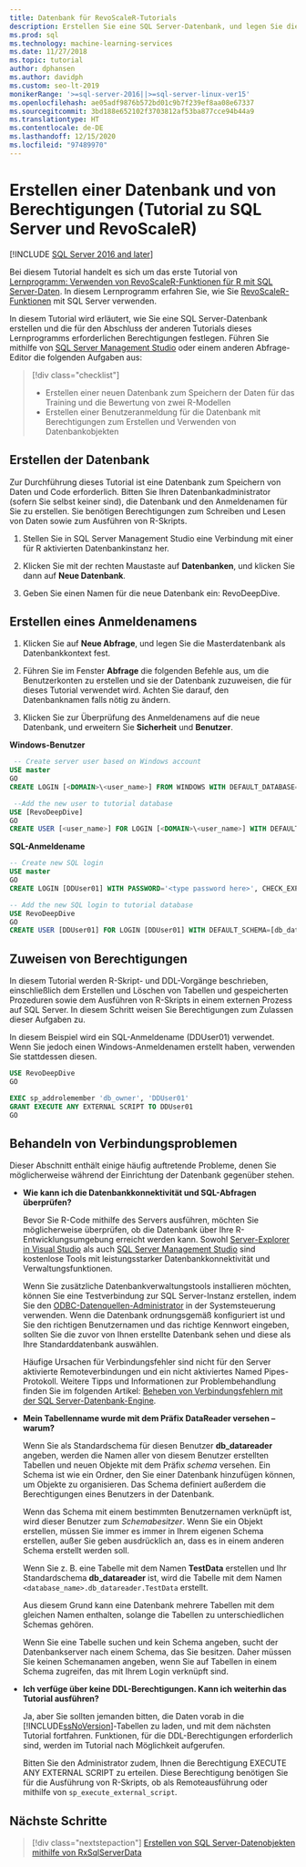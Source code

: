 ```yaml
---
title: Datenbank für RevoScaleR-Tutorials
description: Erstellen Sie eine SQL Server-Datenbank, und legen Sie die Berechtigungen fest, die zum Durchführen der anderen R-Tutorials erforderlich sind.
ms.prod: sql
ms.technology: machine-learning-services
ms.date: 11/27/2018
ms.topic: tutorial
author: dphansen
ms.author: davidph
ms.custom: seo-lt-2019
monikerRange: '>=sql-server-2016||>=sql-server-linux-ver15'
ms.openlocfilehash: ae05adf9876b572bd01c9b7f239ef8aa08e67337
ms.sourcegitcommit: 3bd188e652102f3703812af53ba877cce94b44a9
ms.translationtype: HT
ms.contentlocale: de-DE
ms.lasthandoff: 12/15/2020
ms.locfileid: "97489970"
---
```

# <a name="create-a-database-and-permissions-sql-server-and-revoscaler-tutorial"></a>Erstellen einer Datenbank und von Berechtigungen (Tutorial zu SQL Server und RevoScaleR)
[!INCLUDE [SQL Server 2016 and later](../../includes/applies-to-version/sqlserver2016.md)]

Bei diesem Tutorial handelt es sich um das erste Tutorial von [Lernprogramm: Verwenden von RevoScaleR-Funktionen für R mit SQL Server-Daten](deepdive-data-science-deep-dive-using-the-revoscaler-packages.md). In diesem Lernprogramm erfahren Sie, wie Sie [RevoScaleR-Funktionen](/machine-learning-server/r-reference/revoscaler/revoscaler) mit SQL Server verwenden.

In diesem Tutorial wird erläutert, wie Sie eine SQL Server-Datenbank erstellen und die für den Abschluss der anderen Tutorials dieses Lernprogramms erforderlichen Berechtigungen festlegen. Führen Sie mithilfe von [SQL Server Management Studio](../../ssms/download-sql-server-management-studio-ssms.md) oder einem anderen Abfrage-Editor die folgenden Aufgaben aus:

> [!div class="checklist"]
> * Erstellen einer neuen Datenbank zum Speichern der Daten für das Training und die Bewertung von zwei R-Modellen
> * Erstellen einer Benutzeranmeldung für die Datenbank mit Berechtigungen zum Erstellen und Verwenden von Datenbankobjekten
  
## <a name="create-the-database"></a>Erstellen der Datenbank

Zur Durchführung dieses Tutorial ist eine Datenbank zum Speichern von Daten und Code erforderlich. Bitten Sie Ihren Datenbankadministrator (sofern Sie selbst keiner sind), die Datenbank und den Anmeldenamen für Sie zu erstellen. Sie benötigen Berechtigungen zum Schreiben und Lesen von Daten sowie zum Ausführen von R-Skripts.

1. Stellen Sie in SQL Server Management Studio eine Verbindung mit einer für R aktivierten Datenbankinstanz her.

2. Klicken Sie mit der rechten Maustaste auf **Datenbanken**, und klicken Sie dann auf **Neue Datenbank**.
  
2. Geben Sie einen Namen für die neue Datenbank ein: RevoDeepDive.
  
## <a name="create-a-login"></a>Erstellen eines Anmeldenamens
  
1. Klicken Sie auf **Neue Abfrage**, und legen Sie die Masterdatenbank als Datenbankkontext fest.
  
2. Führen Sie im Fenster **Abfrage** die folgenden Befehle aus, um die Benutzerkonten zu erstellen und sie der Datenbank zuzuweisen, die für dieses Tutorial verwendet wird. Achten Sie darauf, den Datenbanknamen falls nötig zu ändern.

3. Klicken Sie zur Überprüfung des Anmeldenamens auf die neue Datenbank, und erweitern Sie **Sicherheit** und **Benutzer**.
  
**Windows-Benutzer**
  
```sql
 -- Create server user based on Windows account
USE master
GO
CREATE LOGIN [<DOMAIN>\<user_name>] FROM WINDOWS WITH DEFAULT_DATABASE=[RevoDeepDive]

 --Add the new user to tutorial database
USE [RevoDeepDive]
GO
CREATE USER [<user_name>] FOR LOGIN [<DOMAIN>\<user_name>] WITH DEFAULT_SCHEMA=[db_datareader]
```

**SQL-Anmeldename**

```sql
-- Create new SQL login
USE master
GO
CREATE LOGIN [DDUser01] WITH PASSWORD='<type password here>', CHECK_EXPIRATION=OFF, CHECK_POLICY=OFF;

-- Add the new SQL login to tutorial database
USE RevoDeepDive
GO
CREATE USER [DDUser01] FOR LOGIN [DDUser01] WITH DEFAULT_SCHEMA=[db_datareader]
```

## <a name="assign-permissions"></a>Zuweisen von Berechtigungen

In diesem Tutorial werden R-Skript- und DDL-Vorgänge beschrieben, einschließlich dem Erstellen und Löschen von Tabellen und gespeicherten Prozeduren sowie dem Ausführen von R-Skripts in einem externen Prozess auf SQL Server. In diesem Schritt weisen Sie Berechtigungen zum Zulassen dieser Aufgaben zu.

In diesem Beispiel wird ein SQL-Anmeldename (DDUser01) verwendet. Wenn Sie jedoch einen Windows-Anmeldenamen erstellt haben, verwenden Sie stattdessen diesen.

```sql
USE RevoDeepDive
GO

EXEC sp_addrolemember 'db_owner', 'DDUser01'
GRANT EXECUTE ANY EXTERNAL SCRIPT TO DDUser01
GO
```

## <a name="troubleshoot-connections"></a>Behandeln von Verbindungsproblemen

Dieser Abschnitt enthält einige häufig auftretende Probleme, denen Sie möglicherweise während der Einrichtung der Datenbank gegenüber stehen.

- **Wie kann ich die Datenbankkonnektivität und SQL-Abfragen überprüfen?**
  
    Bevor Sie R-Code mithilfe des Servers ausführen, möchten Sie möglicherweise überprüfen, ob die Datenbank über Ihre R-Entwicklungsumgebung erreicht werden kann. Sowohl [Server-Explorer in Visual Studio](/previous-versions/x603htbk(v=vs.140)) als auch [SQL Server Management Studio](../../ssms/download-sql-server-management-studio-ssms.md) sind kostenlose Tools mit leistungsstarker Datenbankkonnektivität und Verwaltungsfunktionen.
  
    Wenn Sie zusätzliche Datenbankverwaltungstools installieren möchten, können Sie eine Testverbindung zur SQL Server-Instanz erstellen, indem Sie den [ODBC-Datenquellen-Administrator](../../odbc/admin/odbc-data-source-administrator.md) in der Systemsteuerung verwenden. Wenn die Datenbank ordnungsgemäß konfiguriert ist und Sie den richtigen Benutzernamen und das richtige Kennwort eingeben, sollten Sie die zuvor von Ihnen erstellte Datenbank sehen und diese als Ihre Standarddatenbank auswählen.
  
    Häufige Ursachen für Verbindungsfehler sind nicht für den Server aktivierte Remoteverbindungen und ein nicht aktiviertes Named Pipes-Protokoll. Weitere Tipps und Informationen zur Problembehandlung finden Sie im folgenden Artikel: [Beheben von Verbindungsfehlern mit der SQL Server-Datenbank-Engine](../../database-engine/configure-windows/troubleshoot-connecting-to-the-sql-server-database-engine.md).
  
- **Mein Tabellenname wurde mit dem Präfix DataReader versehen – warum?**
  
    Wenn Sie als Standardschema für diesen Benutzer **db_datareader** angeben, werden die Namen aller von diesem Benutzer erstellten Tabellen und neuen Objekte mit dem Präfix *schema* versehen. Ein Schema ist wie ein Ordner, den Sie einer Datenbank hinzufügen können, um Objekte zu organisieren. Das Schema definiert außerdem die Berechtigungen eines Benutzers in der Datenbank.
  
    Wenn das Schema mit einem bestimmten Benutzernamen verknüpft ist, wird dieser Benutzer zum _Schemabesitzer_. Wenn Sie ein Objekt erstellen, müssen Sie immer es immer in Ihrem eigenen Schema erstellen, außer Sie geben ausdrücklich an, dass es in einem anderen Schema erstellt werden soll.
  
    Wenn Sie z. B. eine Tabelle mit dem Namen **TestData** erstellen und Ihr Standardschema **db_datareader** ist, wird die Tabelle mit dem Namen `<database_name>.db_datareader.TestData` erstellt.
  
    Aus diesem Grund kann eine Datenbank mehrere Tabellen mit dem gleichen Namen enthalten, solange die Tabellen zu unterschiedlichen Schemas gehören.
   
    Wenn Sie eine Tabelle suchen und kein Schema angeben, sucht der Datenbankserver nach einem Schema, das Sie besitzen. Daher müssen Sie keinen Schemanamen angeben, wenn Sie auf Tabellen in einem Schema zugreifen, das mit Ihrem Login verknüpft sind.
  
- **Ich verfüge über keine DDL-Berechtigungen. Kann ich weiterhin das Tutorial ausführen?**
  
    Ja, aber Sie sollten jemanden bitten, die Daten vorab in die [!INCLUDE[ssNoVersion](../../includes/ssnoversion-md.md)]-Tabellen zu laden, und mit dem nächsten Tutorial fortfahren. Funktionen, für die DDL-Berechtigungen erforderlich sind, werden im Tutorial nach Möglichkeit aufgerufen.

    Bitten Sie den Administrator zudem, Ihnen die Berechtigung EXECUTE ANY EXTERNAL SCRIPT zu erteilen. Diese Berechtigung benötigen Sie für die Ausführung von R-Skripts, ob als Remoteausführung oder mithilfe von `sp_execute_external_script`.

## <a name="next-steps"></a>Nächste Schritte

> [!div class="nextstepaction"]
> [Erstellen von SQL Server-Datenobjekten mithilfe von RxSqlServerData](../../machine-learning/tutorials/deepdive-create-sql-server-data-objects-using-rxsqlserverdata.md)
